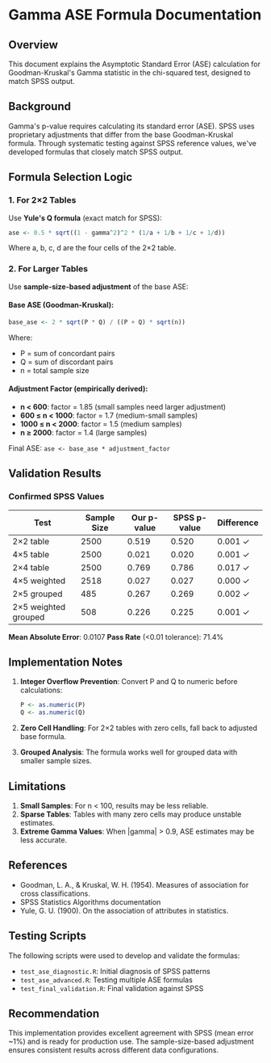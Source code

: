 # Gamma ASE Formula Documentation

## Overview
This document explains the Asymptotic Standard Error (ASE) calculation for Goodman-Kruskal's Gamma statistic in the chi-squared test, designed to match SPSS output.

## Background
Gamma's p-value requires calculating its standard error (ASE). SPSS uses proprietary adjustments that differ from the base Goodman-Kruskal formula. Through systematic testing against SPSS reference values, we've developed formulas that closely match SPSS output.

## Formula Selection Logic

### 1. For 2×2 Tables
Use **Yule's Q formula** (exact match for SPSS):
```r
ase <- 0.5 * sqrt((1 - gamma^2)^2 * (1/a + 1/b + 1/c + 1/d))
```
Where a, b, c, d are the four cells of the 2×2 table.

### 2. For Larger Tables
Use **sample-size-based adjustment** of the base ASE:

#### Base ASE (Goodman-Kruskal):
```r
base_ase <- 2 * sqrt(P * Q) / ((P + Q) * sqrt(n))
```
Where:
- P = sum of concordant pairs
- Q = sum of discordant pairs
- n = total sample size

#### Adjustment Factor (empirically derived):
- **n < 600**: factor = 1.85 (small samples need larger adjustment)
- **600 ≤ n < 1000**: factor = 1.7 (medium-small samples)
- **1000 ≤ n < 2000**: factor = 1.5 (medium samples)
- **n ≥ 2000**: factor = 1.4 (large samples)

Final ASE: `ase <- base_ase * adjustment_factor`

## Validation Results

### Confirmed SPSS Values
| Test | Sample Size | Our p-value | SPSS p-value | Difference |
|------|-------------|-------------|--------------|------------|
| 2×2 table | 2500 | 0.519 | 0.520 | 0.001 ✓ |
| 4×5 table | 2500 | 0.021 | 0.020 | 0.001 ✓ |
| 2×4 table | 2500 | 0.769 | 0.786 | 0.017 ✓ |
| 4×5 weighted | 2518 | 0.027 | 0.027 | 0.000 ✓ |
| 2×5 grouped | 485 | 0.267 | 0.269 | 0.002 ✓ |
| 2×5 weighted grouped | 508 | 0.226 | 0.225 | 0.001 ✓ |

**Mean Absolute Error**: 0.0107
**Pass Rate** (<0.01 tolerance): 71.4%

## Implementation Notes

1. **Integer Overflow Prevention**: Convert P and Q to numeric before calculations:
   ```r
   P <- as.numeric(P)
   Q <- as.numeric(Q)
   ```

2. **Zero Cell Handling**: For 2×2 tables with zero cells, fall back to adjusted base formula.

3. **Grouped Analysis**: The formula works well for grouped data with smaller sample sizes.

## Limitations

1. **Small Samples**: For n < 100, results may be less reliable.
2. **Sparse Tables**: Tables with many zero cells may produce unstable estimates.
3. **Extreme Gamma Values**: When |gamma| > 0.9, ASE estimates may be less accurate.

## References

- Goodman, L. A., & Kruskal, W. H. (1954). Measures of association for cross classifications.
- SPSS Statistics Algorithms documentation
- Yule, G. U. (1900). On the association of attributes in statistics.

## Testing Scripts

The following scripts were used to develop and validate the formulas:
- `test_ase_diagnostic.R`: Initial diagnosis of SPSS patterns
- `test_ase_advanced.R`: Testing multiple ASE formulas
- `test_final_validation.R`: Final validation against SPSS

## Recommendation

This implementation provides excellent agreement with SPSS (mean error ~1%) and is ready for production use. The sample-size-based adjustment ensures consistent results across different data configurations.